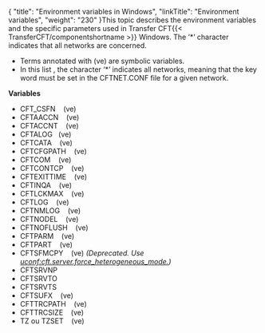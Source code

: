 {
    "title": "Environment  variables in Windows",
    "linkTitle": "Environment variables",
    "weight": "230"
}This topic describes the environment
variables and the specific parameters used in Transfer CFT{{< TransferCFT/componentshortname  >}} Windows. The ‘\*’ character indicates that all networks are concerned.

- Terms annotated with (ve) are symbolic variables.
- In this list , the character ‘\*’ indicates all networks, meaning that the key word must be set in the CFTNET.CONF file for a given
    network.

****Variables****

- CFT\_CSFN    (ve)
- CFTAACCN    (ve)
- CFTACCNT    (ve)
- CFTALOG   (ve)
- CFTCATA    (ve)
- CFTCFGPATH    (ve)
- CFTCOM    (ve)
- CFTCONTCP    (ve)
- CFTEXITTIME    (ve)
- CFTINQA    (ve)
- CFTLCKMAX    (ve)
- CFTLOG    (ve)
- CFTNMLOG    (ve)
- CFTNODEL    (ve)
- CFTNOFLUSH    (ve)
- CFTPARM    (ve)
- CFTPART    (ve)
- CFTSFMCPY    (ve) *(Deprecated. Use [uconf:cft.server.force\_heterogeneous\_mode.](../../../../../admin_intro/uconf/uconf_heterogeneous_mode))*
- CFTSRVNP
- CFTSRVTO
- CFTSRVTS
- CFTSUFX    (ve)
- CFTTRCPATH    (ve)
- CFTTRCSIZE    (ve)
- TZ ou TZSET    (ve)
